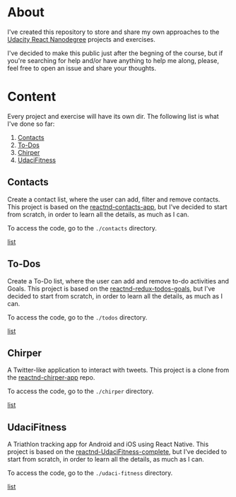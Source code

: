 # About

I've created this repository to store and share my own approaches to the [Udacity React Nanodegree](https://www.udacity.com/course/react-nanodegree--nd019) projects and exercises.

I've decided to make this public just after the begning of the course, but if you're searching for help and/or have anything to help me along, please, feel free to open an issue and share your thoughts.

# Content

Every project and exercise will have its own dir. The following list is what I've done so far:

1. [Contacts](#contacts)
1. [To-Dos](#To-Dos)
1. [Chirper](#Chirper)
1. [UdaciFitness](#UdaciFitness)

## Contacts

Create a contact list, where the user can add, filter and remove contacts. This project is based on the [reactnd-contacts-app](https://github.com/udacity/reactnd-contacts-app), but I've decided to start from scratch, in order to learn all the details, as much as I can.

To access the code, go to the `./contacts` directory.

[list](#content)

## To-Dos

Create a To-Do list, where the user can add and remove to-do activities and Goals. This project is based on the [reactnd-redux-todos-goals](https://github.com/udacity/reactnd-redux-todos-goals), but I've decided to start from scratch, in order to learn all the details, as much as I can.

To access the code, go to the `./todos` directory.

[list](#content)

## Chirper

A Twitter-like application to interact with tweets. This project is a clone from the [reactnd-chirper-app](https://github.com/udacity/reactnd-chirper-app) repo.

To access the code, go to the `./chirper` directory.

[list](#content)

## UdaciFitness

A Triathlon tracking app for Android and iOS using React Native. This project is based on the [reactnd-UdaciFitness-complete](https://github.com/udacity/reactnd-UdaciFitness-complete), but I've decided to start from scratch, in order to learn all the details, as much as I can.

To access the code, go to the `./udaci-fitness` directory.

[list](#content)
